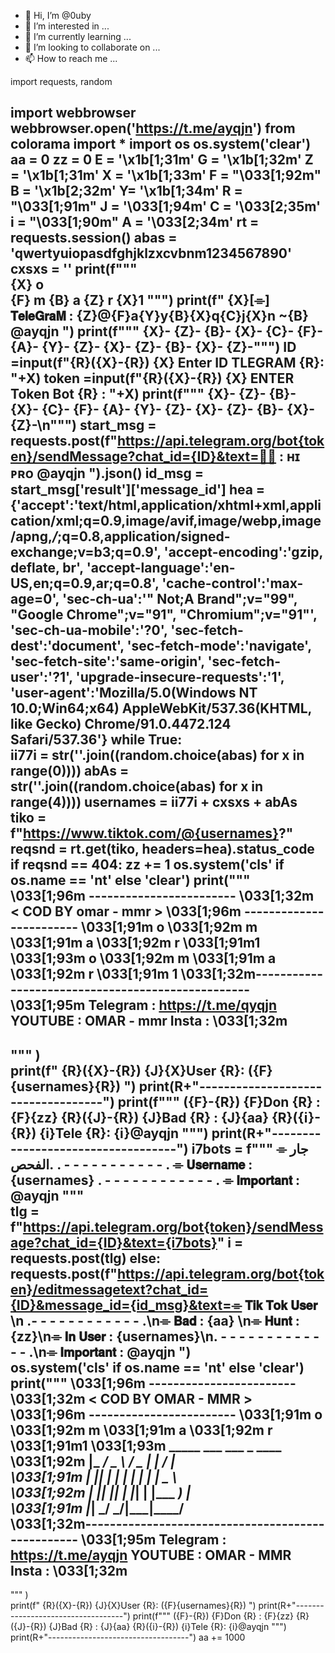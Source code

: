 - 👋 Hi, I’m @0uby
- 👀 I’m interested in ...
- 🌱 I’m currently learning ...
- 💞️ I’m looking to collaborate on ...
- 📫 How to reach me ...

<!---
0uby/0uby is a ✨ special ✨ repository because its `README.md` (this file) appears on your GitHub profile.
You can click the Preview link to take a look at your changes.
---> import requests, random
import webbrowser
webbrowser.open('https://t.me/ayqjn')
from colorama import *
import os
os.system('clear')
aa = 0
zz = 0
E = '\x1b[1;31m'
G = '\x1b[1;32m'
Z = '\x1b[1;31m'
X = '\x1b[1;33m'
F = "\033[1;92m"
B = '\x1b[2;32m'
Y= '\x1b[1;34m'
R = "\033[1;91m"
J = '\033[1;94m'
C = '\033[2;35m' 
i = "\033[1;90m"
A = '\033[2;34m'
rt = requests.session()
abas = 'qwertyuiopasdfghjklzxcvbnm1234567890'
cxsxs = ''
print(f"""  
{X}    o             
{F}  m
{B}  a
{Z} r
{X}1
 """)
print(f" {X}[⌯] 𝗧𝗲𝗹𝗲𝗚𝗿𝗮𝗠 : {Z}@{F}a{Y}y{B}{X}q{C}j{X}n ~{B} @ayqjn ")
print(f""" {X}- {Z}- {B}- {X}- {C}- {F}- {A}- {Y}- {Z}- {X}- {Z}- {B}- {X}- {Z}-""")
ID =input(f"{R}({X}-{R}) {X} Enter ID TLEGRAM {R}: "+X)
token =input(f"{R}({X}-{R}) {X} ENTER Token Bot {R} : "+X)
print(f""" {X}- {Z}- {B}- {X}- {C}- {F}- {A}- {Y}- {Z}- {X}- {Z}- {B}- {X}- {Z}-\n""")
start_msg = requests.post(f"https://api.telegram.org/bot{token}/sendMessage?chat_id={ID}&text=👳‍♂️ : ʜɪ ᴘʀᴏ @ayqjn ").json()
id_msg = start_msg['result']['message_id']
hea = {'accept':'text/html,application/xhtml+xml,application/xml;q=0.9,image/avif,image/webp,image/apng,*/*;q=0.8,application/signed-exchange;v=b3;q=0.9', 
 'accept-encoding':'gzip, deflate, br', 
 'accept-language':'en-US,en;q=0.9,ar;q=0.8', 
 'cache-control':'max-age=0', 
 'sec-ch-ua':'" Not;A Brand";v="99", "Google Chrome";v="91", "Chromium";v="91"', 
 'sec-ch-ua-mobile':'?0', 
 'sec-fetch-dest':'document', 
 'sec-fetch-mode':'navigate', 
 'sec-fetch-site':'same-origin', 
 'sec-fetch-user':'?1', 
 'upgrade-insecure-requests':'1', 
 'user-agent':'Mozilla/5.0(Windows NT 10.0;Win64;x64) AppleWebKit/537.36(KHTML, like Gecko) Chrome/91.0.4472.124 Safari/537.36'}
while True:    
    ii77i = str(''.join((random.choice(abas) for x in range(0))))
    abAs = str(''.join((random.choice(abas) for x in range(4))))
    usernames = ii77i + cxsxs + abAs    
    tiko = f"https://www.tiktok.com/@{usernames}?"
    reqsnd = rt.get(tiko, headers=hea).status_code
    if reqsnd == 404:
        zz += 1
        os.system('cls' if os.name == 'nt' else 'clear')
        print("""
 \033[1;96m ------------------------
 \033[1;32m < COD BY omar - mmr >
 \033[1;96m ------------------------
\033[1;91m    o
\033[1;92m   m
\033[1;91m a
\033[1;92m r
\033[1;91m1
          \033[1;93m o 
         \033[1;92m m
         \033[1;91m   a
         \033[1;92m r
         \033[1;91m   1
\033[1;32m--------------------------------------------------
\033[1;95m
 Telegram   : https://t.me/qyqjn
 YOUTUBE    : OMAR - mmr 
 Insta      : 
\033[1;32m
--------------------------------------------------
""" )            
        print(f" {R}({X}-{R}) {J}{X}User   {R}: ({F}{usernames}{R}) ")
        print(R+"-----------------------------------")
        print(f""" ({F}-{R}) {F}Don  {R}  : {F}{zz} 
 {R}({J}-{R}) {J}Bad  {R}  : {J}{aa}
 {R}({i}-{R}) {i}Tele   {R}: {i}@ayqjn """)
        print(R+"-----------------------------------")
        i7bots = f"""
⌯ جار الفحص.
. - - - - - - - - - - - .
⌯ 𝗨𝘀𝗲𝗿𝗻𝗮𝗺𝗲 : {usernames} 
. - - - - - - - - - - - - .
⌯ 𝗜𝗺𝗽𝗼𝗿𝘁𝗮𝗻𝘁 : @ayqjn """              
        tlg = f"https://api.telegram.org/bot{token}/sendMessage?chat_id={ID}&text={i7bots}"
        i = requests.post(tlg) 
    else:
        requests.post(f"https://api.telegram.org/bot{token}/editmessagetext?chat_id={ID}&message_id={id_msg}&text=⌯ 𝗧𝗶𝗸 𝗧𝗼𝗸 𝗨𝘀𝗲𝗿 \n .- - - - - - - - - - - - .\n⌯ 𝗕𝗮𝗱 : {aa} \n⌯ 𝗛𝘂𝗻𝘁 : {zz}\n⌯ 𝗜𝗻 𝗨𝘀𝗲𝗿 : {usernames}\n. - - - - - - - - - - - - - .\n⌯ 𝗜𝗺𝗽𝗼𝗿𝘁𝗮𝗻𝘁 : @ayqjn ")          
        os.system('cls' if os.name == 'nt' else 'clear')
        print("""
 \033[1;96m ------------------------
 \033[1;32m < COD BY OMAR - MMR >
 \033[1;96m ------------------------
\033[1;91m    o
\033[1;92m   m
\033[1;91m  a
\033[1;92m r
\033[1;91m1
          \033[1;93m _____ ___   ___  _     ____    
         \033[1;92m |_   _/ _ \ / _ \| |   / ___|   
         \033[1;91m   | || | | | | | | |   \___ \   
         \033[1;92m   | || |_| | |_| | |___ ___) |  
         \033[1;91m   |_| \___/ \___/|_____|____/   
\033[1;32m--------------------------------------------------
\033[1;95m
 Telegram   : https://t.me/ayqjn
 YOUTUBE    : OMAR - MMR
 Insta      :
\033[1;32m
--------------------------------------------------
""" )                    
        print(f" {R}({X}-{R}) {J}{X}User   {R}: ({F}{usernames}{R}) ")
        print(R+"-----------------------------------")
        print(f""" ({F}-{R}) {F}Don  {R}  : {F}{zz} 
 {R}({J}-{R}) {J}Bad  {R}  : {J}{aa}
 {R}({i}-{R}) {i}Tele   {R}: {i}@ayqjn """)
        print(R+"-----------------------------------")
        aa += 1000

